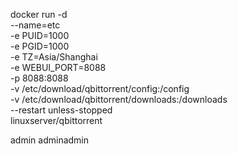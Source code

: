 docker run -d \
  --name=etc \
  -e PUID=1000 \
  -e PGID=1000 \
  -e TZ=Asia/Shanghai \
  -e WEBUI_PORT=8088 \
  -p 8088:8088 \
  -v /etc/download/qbittorrent/config:/config \
  -v /etc/download/qbittorrent/downloads:/downloads \
  --restart unless-stopped \
  linuxserver/qbittorrent

  admin
  adminadmin